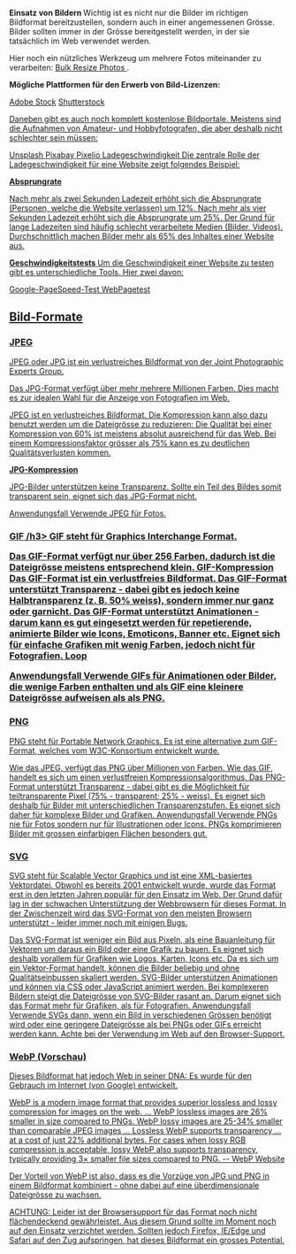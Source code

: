 <b> Einsatz von Bildern </b>
Wichtig ist es nicht nur die Bilder im richtigen Bildformat bereitzustellen, sondern auch in einer angemessenen Grösse. Bilder sollten immer in der Grösse bereitgestellt werden, in der sie tatsächlich im Web verwendet werden.

Hier noch ein nützliches Werkzeug um mehrere Fotos miteinander zu verarbeiten: <a href="https://bulkresizephotos.com/de" alt="Bulk Resize Photos">Bulk Resize Photos </a>.

<b> Mögliche Plattformen für den Erwerb von Bild-Lizenzen: </b>

<a href="https://stock.adobe.com/ch_de/"> Adobe Stock</a> 
<a href="https://www.shutterstock.com/de/">Shutterstock

Daneben gibt es auch noch komplett kostenlose Bildportale. Meistens sind die Aufnahmen von Amateur- und Hobbyfotografen, die aber deshalb nicht schlechter sein müssen:

<a href="https://unsplash.com/"> Unsplash </a>
<a href="https://pixabay.com/de/"> Pixabay </a>
<a href="https://www.pixelio.de/"> Pixelio
Ladegeschwindigkeit
Die zentrale Rolle der Ladegeschwindigkeit für eine Website zeigt folgendes Beispiel:

<b> Absprungrate </b>

Nach mehr als zwei Sekunden Ladezeit erhöht sich die Absprungrate (Personen, welche die Website verlassen) um 12%.
Nach mehr als vier Sekunden Ladezeit erhöht sich die Absprungrate um 25%.
Der Grund für lange Ladezeiten sind häufig schlecht verarbeitete Medien (Bilder, Videos). Durchschnittlich machen Bilder mehr als 65% des Inhaltes einer Website aus.

<b> Geschwindigkeitstests </b> 
Um die Geschwindigkeit einer Website zu testen gibt es unterschiedliche Tools. Hier zwei davon:

Google-PageSpeed-Test
WebPagetest

<h2> Bild-Formate </h2>
<h3>JPEG  </h3>
JPEG oder JPG ist ein verlustreiches Bildformat von der Joint Photographic Experts Group.

Das JPG-Format verfügt über mehr mehrere Millionen Farben. Dies macht es zur idealen Wahl für die Anzeige von Fotografien im Web.

JPEG ist en verlustreiches Bildformat. Die Kompression kann also dazu benutzt werden um die Dateigrösse zu reduzieren: Die Qualität bei einer Kompression von 60% ist meistens absolut ausreichend für das Web. Bei einem Kompressionsfaktor grösser als 75% kann es zu deutlichen Qualitätsverlusten kommen.

<b> JPG-Kompression </b>

JPG-Bilder unterstützen keine Transparenz. Sollte ein Teil des Bildes somit transparent sein, eignet sich das JPG-Format nicht.

Anwendungsfall
Verwende JPEG für Fotos.

<h3> GIF /h3> 
GIF steht für Graphics Interchange Format.

Das GIF-Format verfügt nur über 256 Farben, dadurch ist die Dateigrösse meistens entsprechend klein. GIF-Kompression
Das GIF-Format ist ein verlustfreies Bildformat.
Das GIF-Format unterstützt Transparenz - dabei gibt es jedoch keine Halbtransparenz (z. B. 50% weiss), sondern immer nur ganz oder garnicht.
Das GIF-Format unterstützt Animationen - darum kann es gut eingesetzt werden für repetierende, animierte Bilder wie Icons, Emoticons, Banner etc.
Eignet sich für einfache Grafiken mit wenig Farben, jedoch nicht für Fotografien.
Loop

Anwendungsfall
Verwende GIFs für Animationen oder Bilder, die wenige Farben enthalten und als GIF eine kleinere Dateigrösse aufweisen als als PNG.

<h3> PNG </h3>
PNG steht für Portable Network Graphics. Es ist eine alternative zum GIF-Format, welches vom W3C-Konsortium entwickelt wurde.

Wie das JPEG, verfügt das PNG über Millionen von Farben.
Wie das GIF, handelt es sich um einen verlustfreien Kompressionsalgorithmus.
Das PNG-Format unterstützt Transparenz - dabei gibt es die Möglichkeit für teiltransparente Pixel (75% - transparent; 25% - weiss). Es eignet sich deshalb für Bilder mit unterschiedlichen Transparenzstufen.
Es eignet sich daher für komplexe Bilder und Grafiken.
Anwendungsfall
Verwende PNGs nie für Fotos sondern nur für Illustrationen oder Icons. PNGs komprimieren Bilder mit grossen einfarbigen Flächen besonders gut.

<h3> SVG </h3>
SVG steht für Scalable Vector Graphics und ist eine XML-basiertes Vektordatei. Obwohl es bereits 2001 entwickelt wurde, wurde das Format erst in den letzten Jahren populär für den Einsatz im Web. Der Grund dafür lag in der schwachen Unterstützung der Webbrowsern für dieses Format. In der Zwischenzeit wird das SVG-Format von den meisten Browsern unterstützt - leider immer noch mit einigen Bugs.

Das SVG-Format ist weniger ein Bild aus Pixeln, als eine Bauanleitung für Vektoren um daraus ein Bild oder eine Grafik zu bauen. Es eignet sich deshalb vorallem für Grafiken wie Logos, Karten, Icons etc.
Da es sich um ein Vektor-Format handelt, können die Bilder beliebig und ohne Qualitätseinbussen skaliert werden.
SVG-Bilder unterstützen Animationen und können via CSS oder JavaScript animiert werden.
Bei komplexeren Bildern steigt die Dateigrösse von SVG-Bilder rasant an. Darum eignet sich das Format mehr für Grafiken, als für Fotografien.
Anwendungsfall
Verwende SVGs dann, wenn ein Bild in verschiedenen Grössen benötigt wird oder eine geringere Dateigrösse als bei PNGs oder GIFs erreicht werden kann. Achte bei der Verwendung im Web auf den Browser-Support.

<h3> WebP (Vorschau) </h3>
Dieses Bildformat hat jedoch Web in seiner DNA: Es wurde für den Gebrauch im Internet (von Google) entwickelt.

WebP is a modern image format that provides superior lossless and lossy compression for images on the web. … WebP lossless images are 26% smaller in size compared to PNGs. WebP lossy images are 25-34% smaller than comparable JPEG images … Lossless WebP supports transparency … at a cost of just 22% additional bytes. For cases when lossy RGB compression is acceptable, lossy WebP also supports transparency, typically providing 3× smaller file sizes compared to PNG. -- WebP Website

Der Vorteil von WebP ist also, dass es die Vorzüge von JPG und PNG in einem Bildformat kombiniert - ohne dabei auf eine überdimensionale Dateigrösse zu wachsen.

ACHTUNG: Leider ist der Browsersupport für das Format noch nicht flächendeckend gewährleistet. Aus diesem Grund sollte im Moment noch auf den Einsatz verzichtet werden. Sollten jedoch Firefox, IE/Edge und Safari auf den Zug aufspringen, hat dieses Bildformat ein grosses Potential.
